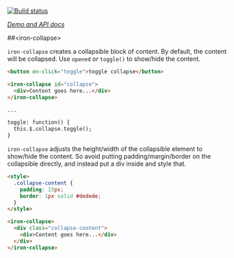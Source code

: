 
<!---

This README is automatically generated from the comments in these files:
iron-collapse.html

Edit those files, and our readme bot will duplicate them over here!
Edit this file, and the bot will squash your changes :)

The bot does some handling of markdown. Please file a bug if it does the wrong
thing! https://github.com/PolymerLabs/tedium/issues

-->

[![Build status](https://travis-ci.org/PolymerElements/iron-collapse.svg?branch=master)](https://travis-ci.org/PolymerElements/iron-collapse)

_[Demo and API docs](https://elements.polymer-project.org/elements/iron-collapse)_


##&lt;iron-collapse&gt;

`iron-collapse` creates a collapsible block of content.  By default, the content
will be collapsed.  Use `opened` or `toggle()` to show/hide the content.

```html
<button on-click="toggle">toggle collapse</button>

<iron-collapse id="collapse">
  <div>Content goes here...</div>
</iron-collapse>

...

toggle: function() {
  this.$.collapse.toggle();
}
```

`iron-collapse` adjusts the height/width of the collapsible element to show/hide
the content.  So avoid putting padding/margin/border on the collapsible directly,
and instead put a div inside and style that.

```html
<style>
  .collapse-content {
    padding: 15px;
    border: 1px solid #dedede;
  }
</style>

<iron-collapse>
  <div class="collapse-content">
    <div>Content goes here...</div>
  </div>
</iron-collapse>
```



